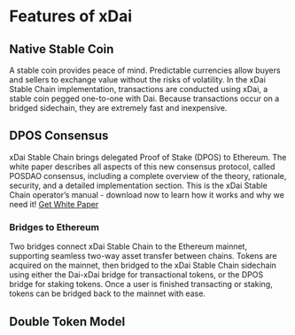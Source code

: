 # Features of xDai

## Native Stable Coin

A stable coin provides peace of mind. Predictable currencies allow buyers and sellers to exchange value without the risks of volatility. In the xDai Stable Chain implementation, transactions are conducted using xDai, a stable coin pegged one-to-one with Dai. Because transactions occur on a bridged sidechain, they are extremely fast and inexpensive.

## DPOS Consensus

xDai Stable Chain brings delegated Proof of Stake \(DPOS\) to Ethereum. The white paper describes all aspects of this new consensus protocol, called POSDAO consensus, including a complete overview of the theory, rationale, security, and a detailed implementation section. This is the xDai Stable Chain operator’s manual - download now to learn how it works and why we need it! [Get White Paper](https://forum.poa.network/t/posdao-white-paper/2208)

### Bridges to Ethereum

Two bridges connect xDai Stable Chain to the Ethereum mainnet, supporting seamless two-way asset transfer between chains. Tokens are acquired on the mainnet, then bridged to the xDai Stable Chain sidechain using either the Dai-xDai bridge for transactional tokens, or the DPOS bridge for staking tokens. Once a user is finished transacting or staking, tokens can be bridged back to the mainnet with ease.

## Double Token Model

##  

